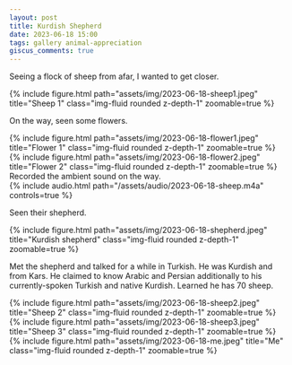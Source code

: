 ```yaml
---
layout: post
title: Kurdish Shepherd
date: 2023-06-18 15:00
tags: gallery animal-appreciation
giscus_comments: true
---
```


Seeing a flock of sheep from afar, I wanted to get closer.

<div class="row">
    <div class="col">
        {% include figure.html path="assets/img/2023-06-18-sheep1.jpeg" title="Sheep 1" class="img-fluid rounded z-depth-1" zoomable=true %}
    </div>
</div>

On the way, seen some flowers.

<div class="row">
    <div class="col">
        {% include figure.html path="assets/img/2023-06-18-flower1.jpeg" title="Flower 1" class="img-fluid rounded z-depth-1" zoomable=true %}
    </div>
    <div class="col">
        {% include figure.html path="assets/img/2023-06-18-flower2.jpeg" title="Flower 2" class="img-fluid rounded z-depth-1" zoomable=true %}
    </div>
</div>

<div class="row">
    <div class="caption">
        Recorded the ambient sound on the way.
    </div>
    <div class="col">
        {% include audio.html path="/assets/audio/2023-06-18-sheep.m4a" controls=true %}
    </div>
</div>

Seen their shepherd.

<div class="row">
    <div class="col">
        {% include figure.html path="assets/img/2023-06-18-shepherd.jpeg" title="Kurdish shepherd" class="img-fluid rounded z-depth-1" zoomable=true %}
    </div>
</div>

Met the shepherd and talked for a while in Turkish. He was Kurdish and from Kars. He claimed to know Arabic and Persian additionally to his currently-spoken Turkish and native Kurdish. Learned he has 70 sheep.

<div class="row">
    <div class="col">
        {% include figure.html path="assets/img/2023-06-18-sheep2.jpeg" title="Sheep 2" class="img-fluid rounded z-depth-1" zoomable=true %}
    </div>
</div>

<div class="row">
    <div class="col">
        {% include figure.html path="assets/img/2023-06-18-sheep3.jpeg" title="Sheep 3" class="img-fluid rounded z-depth-1" zoomable=true %}
    </div>
    <div class="col">
        {% include figure.html path="assets/img/2023-06-18-me.jpeg" title="Me" class="img-fluid rounded z-depth-1" zoomable=true %}
    </div>
</div>
